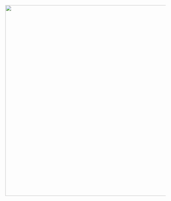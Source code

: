 <p align="center">
  <img width="700" height="600" src="https://github.com/atal-uwl/atal-uwl.github.io/blob/main/images/big/logo-slogan.jpg">
</p>